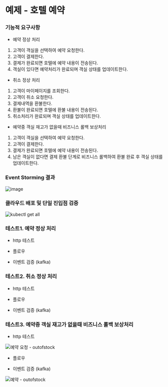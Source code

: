 # 예제 - 호텔 예약

### 기능적 요구사항

- 예약 정상 처리
1. 고객이 객실을 선택하여 예약 요청한다.
2. 고객이 결제한다.
3. 결제가 완료되면 호텔에 예약 내용이 전송된다.
4. 객실이 있다면 예약처리가 완료되며 객실 상태를 업데이트한다.
   
- 취소 정상 처리
1. 고객이 마이페이지를 조회한다.
2. 고객이 취소 요청한다.
3. 결제내역을 환불한다.
4. 환불이 완료되면 호텔에 환불 내용이 전송된다.
5. 취소처리가 완료되며 객실 상태를 업데이트한다.
  
- 예약중 객실 재고가 없을때 비즈니스 롤백 보상처리
1. 고객이 객실을 선택하여 예약 요청한다.
2. 고객이 결제한다.
3. 결제가 완료되면 호텔에 예약 내용이 전송된다.
5. 남은 객실이 없다면 결제 환불 단계로 비즈니스 롤백하여 환불 완료 후 객실 상태를 업데이트한다.


### Event Storming 결과

![image](https://github.com/user-attachments/assets/330f12bb-c1d6-475e-9837-87cf97e5d668)

### 클라우드 배포 및 단일 진입점 검증

![kubectl get all](https://github.com/user-attachments/assets/62003f42-7e0f-47b1-b559-82b3c7d4018b)


### 테스트1. 예약 정상 처리

- http 테스트
  


- 플로우



- 이벤트 검증 (kafka)

  
  
### 테스트2. 취소 정상 처리

- http 테스트
  


- 플로우



- 이벤트 검증 (kafka)

  
  
### 테스트3. 예약중 객실 재고가 없을때 비즈니스 롤백 보상처리

- http 테스트
  
![예약 요청 - outofstock](https://github.com/user-attachments/assets/d0895c1d-0db9-4e23-914c-e4656e0a3002)


- 플로우



- 이벤트 검증 (kafka)

  
![예약 - outofstock](https://github.com/user-attachments/assets/5823223e-6ce8-48c1-b2af-7ec52b4a28d0)


